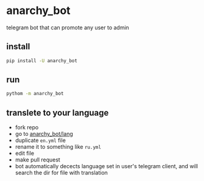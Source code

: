# anarchy_bot

telegram bot that can promote any user to admin

## install

```bash
pip install -U anarchy_bot
```

## run

```bash
pythom -m anarchy_bot
```

## translete to your language

- fork repo
- go to [anarchy_bot/lang](https://github.com/gmankab/saltomaru_connect_tg/tree/main/saltomaru_connect_tg/lang)
- duplicate `en.yml` file
- rename it to something like `ru.yml`
- edit file
- make pull request
- bot automatically decects language set in user's telegram client, and will search the dir for file with translation

